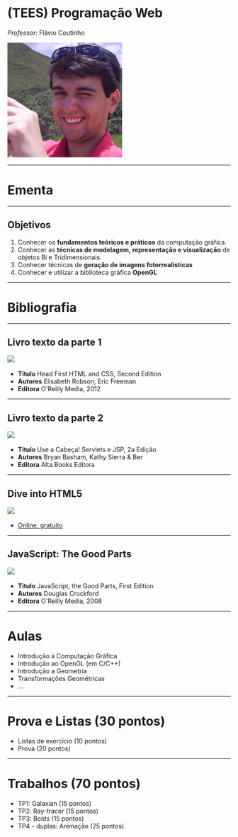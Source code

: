 # (TEES) Programação Web
*Professor:* Flávio Coutinho

<img class="page-author-picture" src="images/flavio-avatar.jpg">

---
# Ementa

---
## Objetivos

1. Conhecer os **fundamentos teóricos e práticos** da computação gráfica.
1. Conhecer as **técnicas de modelagem, representação e visualização** de objetos Bi
e Tridimensionais.
1. Conhecer técnicas de **geração de imagens fotorrealísticas**
1. Conhecer e utilizar a biblioteca gráfica **OpenGL**

---
# Bibliografia

---
## **Livro texto** da parte 1

<div class="book-cover-container">
  <img class="book-cover" src="images/head-first-html-css.jpg">
  <div class="book-left"></div>
</div>

- **Título**	Head First HTML and CSS, Second Edition
- **Autores**	Elisabeth Robson, Eric Freeman
- **Editora** O'Reilly Media, 2012

---
## **Livro texto** da parte 2

<div class="book-cover-container">
  <img class="book-cover" src="images/head-first-servlets-jsp.jpg">
  <div class="book-left"></div>
</div>

- **Título**	Use a Cabeça! Servlets e JSP, 2a Edição
- **Autores**	Bryan Basham, Kathy Sierra & Ber
- **Editora** Alta Books Editora

---
## Dive into HTML5

<div class="book-cover-container">
  <img class="book-cover" src="images/dive-into-html5.png">
  <div class="book-left book-light"></div>
</div>

- [Online, gratuito](http://diveintohtml5.com.br/)

---
## JavaScript: The Good Parts

<div class="book-cover-container">
  <img class="book-cover" src="images/js-good-parts.png">
  <div class="book-left book-light"></div>
</div>

- **Título**	JavaScript, the Good Parts, First Edition
- **Autores**	Douglas Crockford
- **Editora** O'Reilly Media, 2008

---
# Aulas

- Introdução à Computação Gráfica
- Introdução ao OpenGL (em C/C++)
- Introdução a Geometria
- Transformações Geométricas
- ...

---
# Prova e Listas (30 pontos)

- Listas de exercício (10 pontos)
- Prova (20 pontos)

---
# Trabalhos (70 pontos)

- TP1: Galaxian (15 pontos)
- TP2: Ray-tracer (15 pontos)
- TP3: Boids (15 pontos)
- TP4 - duplas: Animação (25 pontos)
